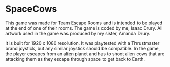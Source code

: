 # SpaceCows
This game was made for Team Escape Rooms and is intended to be played at the end of one of their rooms.
The game is coded by me, Isaac Drury. All artwork used in the game was produced by my sister, Amanda Drury.

It is built for 1920 x 1080 resolution. It was playtested with a Thrustmaster brand joystick, but any similar joystick should be compatible.
In the game, the player escapes from an alien planet and has to shoot alien cows that are attacking them as they escape through space to get back to Earth.
